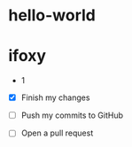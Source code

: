 # hello-world
# ifoxy
* 1
- [x] Finish my changes
- [ ] Push my commits to GitHub
- [ ] Open a pull request

